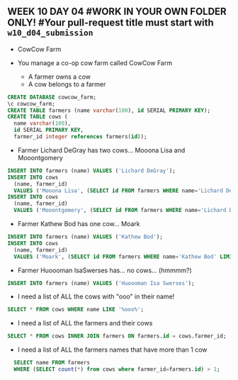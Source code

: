 WEEK 10 DAY 04
#WORK IN YOUR OWN FOLDER ONLY!
#Your pull-request title must start with `w10_d04_submission`
---
- CowCow Farm

- You manage a co-op cow farm called CowCow Farm
  - A farmer owns a cow
  - A cow belongs to a farmer

```sql
CREATE DATABASE cowcow_farm;
\c cowcow_farm;
CREATE TABLE farmers (name varchar(100), id SERIAL PRIMARY KEY);
CREATE TABLE cows (
  name varchar(100),
  id SERIAL PRIMARY KEY,
  farmer_id integer references farmers(id));
```

- Farmer Lichard DeGray has two cows... Mooona Lisa and Mooontgomery

```sql
INSERT INTO farmers (name) VALUES ('Lichard DeGray');
INSERT INTO cows
  (name, farmer_id)
  VALUES ('Mooona Lisa', (SELECT id FROM farmers WHERE name='Lichard DeGray' LIMIT 1));
INSERT INTO cows
  (name, farmer_id)
  VALUES ('Mooontgomery', (SELECT id FROM farmers WHERE name='Lichard DeGray' LIMIT 1));
```


- Farmer Kathew Bod has one cow... Moark

```sql
INSERT INTO farmers (name) VALUES ('Kathew Bod');
INSERT INTO cows
  (name, farmer_id)
  VALUES ('Moark', (SELECT id FROM farmers WHERE name='Kathew Bod' LIMIT 1));
```

- Farmer Huoooman IsaSwerses has... no cows... (hmmmm?)

```sql
INSERT INTO farmers (name) VALUES ('Huoooman Isa Swerses');
```

- I need a list of ALL the cows with "ooo" in their name!

```sql
SELECT * FROM cows WHERE name LIKE '%ooo%';
```

- I need a list of ALL the farmers and their cows

```sql
SELECT * FROM cows INNER JOIN farmers ON farmers.id = cows.farmer_id;
```

- I need a list of ALL the farmers names that have more than 1 cow

```sql
  SELECT name FROM farmers
  WHERE (SELECT count(*) from cows where farmer_id=farmers.id) > 1;
```
